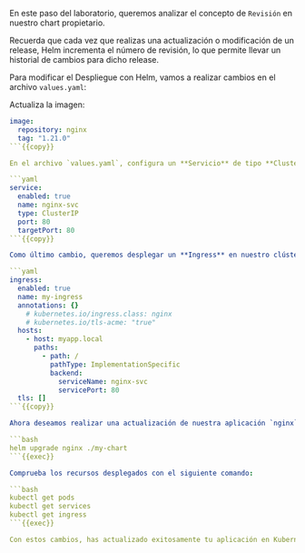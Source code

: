 En este paso del laboratorio, queremos analizar el concepto de `Revisión` en nuestro chart propietario.

Recuerda que cada vez que realizas una actualización o modificación de un release, Helm incrementa el número de revisión, lo que permite llevar un historial de cambios para dicho release.

Para modificar el Despliegue con Helm, vamos a realizar cambios en el archivo `values.yaml`:

Actualiza la imagen:

```yaml
image:
  repository: nginx
  tag: "1.21.0"
```{{copy}}

En el archivo `values.yaml`, configura un **Servicio** de tipo **ClusterIP**.

```yaml
service:
  enabled: true
  name: nginx-svc
  type: ClusterIP
  port: 80
  targetPort: 80
```{{copy}}

Como último cambio, queremos desplegar un **Ingress** en nuestro clúster de Kubernetes. Para ello, vamos a modificar algunos campos en el archivo `values.yaml`:

```yaml
ingress:
  enabled: true
  name: my-ingress
  annotations: {}
    # kubernetes.io/ingress.class: nginx
    # kubernetes.io/tls-acme: "true"
  hosts:
    - host: myapp.local
      paths:
        - path: /
          pathType: ImplementationSpecific
          backend:
            serviceName: nginx-svc
            servicePort: 80
  tls: []
```{{copy}}

Ahora deseamos realizar una actualización de nuestra aplicación `nginx`. Para hacer el upgrade, utilizamos el siguiente comando:

```bash
helm upgrade nginx ./my-chart
```{{exec}}

Comprueba los recursos desplegados con el siguiente comando:

```bash
kubectl get pods
kubectl get services
kubectl get ingress
```{{exec}}

Con estos cambios, has actualizado exitosamente tu aplicación en Kubernetes utilizando Helm, aprovechando el concepto de `Revisión` para mantener un historial de versiones. Esto no solo facilita la gestión de tu aplicación, sino que también mejora la capacidad de rastreo y reversión en caso de que se necesiten deshacer cambios.